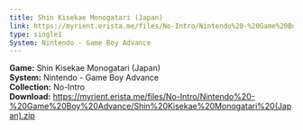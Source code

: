 ```yaml
---
title: Shin Kisekae Monogatari (Japan)
link: https://myrient.erista.me/files/No-Intro/Nintendo%20-%20Game%20Boy%20Advance/Shin%20Kisekae%20Monogatari%20(Japan).zip
type: single1
System: Nintendo - Game Boy Advance
---
```

<b>Game:</b> Shin Kisekae Monogatari (Japan)<br>
<b>System:</b> Nintendo - Game Boy Advance<br>
<b>Collection:</b> No-Intro<br>
<b>Download:</b> https://myrient.erista.me/files/No-Intro/Nintendo%20-%20Game%20Boy%20Advance/Shin%20Kisekae%20Monogatari%20(Japan).zip